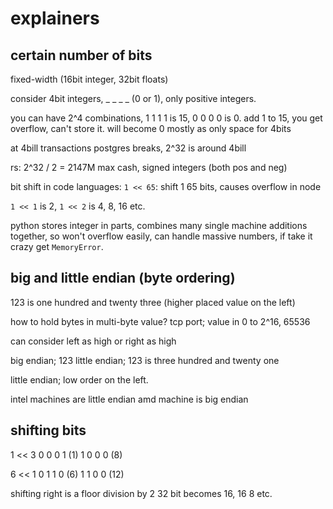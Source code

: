 # explainers

## certain number of bits

fixed-width (16bit integer, 32bit floats)

consider 4bit integers, \_ \_ \_ \_ (0 or 1), only positive integers.

you can have 2^4 combinations, 1 1 1 1 is 15, 0 0 0 0 is 0.
add 1 to 15, you get overflow, can't store it. will become 0 mostly as only space for 4bits

at 4bill transactions postgres breaks, 2^32 is around 4bill

rs: 2^32 / 2 = 2147M max cash, signed integers (both pos and neg)

bit shift in code languages:
`1 << 65`: shift 1 65 bits, causes overflow in node

`1 << 1` is 2, `1 << 2` is 4, 8, 16 etc.

python stores integer in parts, combines many single machine additions together, so won't overflow easily, can handle massive numbers, if take it crazy get `MemoryError`.

## big and little endian (byte ordering)

123 is one hundred and twenty three (higher placed value on the left)

how to hold bytes in multi-byte value?
tcp port; value in 0 to 2^16, 65536

can consider left as high or right as high

big endian; 123
little endian; 123 is three hundred and twenty one

little endian; low order on the left.

intel machines are little endian
amd machine is big endian

## shifting bits

1 << 3
0 0 0 1 (1)
1 0 0 0 (8)

6 << 1
0 1 1 0 (6)
1 1 0 0 (12)

shifting right is a floor division by 2
32 bit becomes 16, 16 8 etc.
